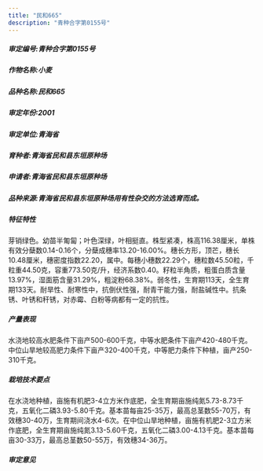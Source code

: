 ```yaml
---
title: "民和665"
description: "青种合字第0155号"
---
```

##### 审定编号:青种合字第0155号

##### 作物名称:小麦

##### 品种名称:民和665

##### 审定年份:2001

##### 审定单位:青海省

##### 育种者:青海省民和县东垣原种场

##### 申请者:青海省民和县东垣原种场

##### 品种来源:青海省民和县东垣原种场用有性杂交的方法选育而成。

##### 特征特性
芽销绿色。幼苗半匍匐；叶色深绿，叶相挺直。株型紧凑，株高116.38厘米，单株有效分蘖数0.14-0.16个，分蘖成穗率13.20-16.00%。穗长方形，顶芒，穗长10.48厘米，穗密度指数22.20，属中。每穗小穗数22.29个，穗粒数45.50粒，千粒重44.50克，容重773.50克/升，经济系数0.40。籽粒半角质，粗蛋白质含量13.97%，湿面筋含量31.29%，粗淀粉68.38%。弱冬性，生育期113天，全生育期133天。耐旱性、耐寒性中，抗倒伏性强，耐青干能力强，耐盐碱性中。抗条锈、叶锈和秆锈，对赤霉、白粉等病都有一定的抗性。

##### 产量表现
水浇地较高水肥条件下亩产500-600千克，中等水肥条件下亩产420-480千克。中位山旱地较高肥力条件下亩产320-400千克，中等肥力条件下种植，亩产250-310千克。

##### 栽培技术要点
在水浇地种植，亩施有机肥3-4立方米作底肥，全生育期亩施纯氮5.73-8.73千克，五氧化二磷3.93-5.80千克。基本苗每亩25-35万，最高总茎数55-70万，有效穗30-40万，生育期间浇水4-6次。在中位山旱地种植，亩施有机肥2-3立方米作底肥，全生育期亩施纯氮3.13-5.60千克，五氧化二磷3.00-4.13千克。基本苗每亩30-33万，最高总茎数50-55万，有效穗34-36万。

##### 审定意见

